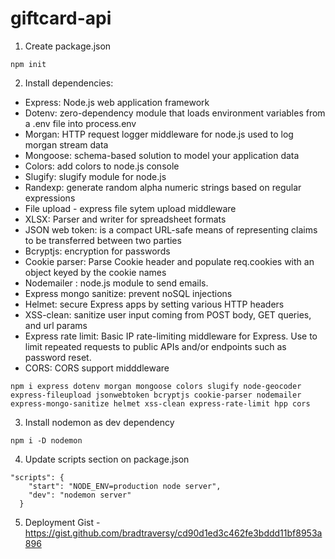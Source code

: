 # giftcard-api

1. Create package.json

```
npm init
```

2. Install dependencies:

- Express: Node.js web application framework
- Dotenv: zero-dependency module that loads environment variables from a .env file into process.env
- Morgan: HTTP request logger middleware for node.js used to log morgan stream data
- Mongoose: schema-based solution to model your application data
- Colors: add colors to node.js console
- Slugify: slugify module for node.js
- Randexp: generate random alpha numeric strings based on regular expressions
- File upload - express file sytem upload middleware
- XLSX: Parser and writer for spreadsheet formats
- JSON web token: is a compact URL-safe means of representing claims to be transferred between two parties
- Bcryptjs: encryption for passwords
- Cookie parser: Parse Cookie header and populate req.cookies with an object keyed by the cookie names
- Nodemailer : node.js module to send emails.
- Express mongo sanitize: prevent noSQL injections
- Helmet: secure Express apps by setting various HTTP headers
- XSS-clean: sanitize user input coming from POST body, GET queries, and url params
- Express rate limit: Basic IP rate-limiting middleware for Express. Use to limit repeated requests to public APIs and/or endpoints such as password reset.
- CORS: CORS support midddleware

```
npm i express dotenv morgan mongoose colors slugify node-geocoder express-fileupload jsonwebtoken bcryptjs cookie-parser nodemailer express-mongo-sanitize helmet xss-clean express-rate-limit hpp cors
```

3. Install nodemon as dev dependency

```
npm i -D nodemon
```

4. Update scripts section on package.json

```
"scripts": {
    "start": "NODE_ENV=production node server",
    "dev": "nodemon server"
  }
```

5. Deployment Gist - https://gist.github.com/bradtraversy/cd90d1ed3c462fe3bddd11bf8953a896
